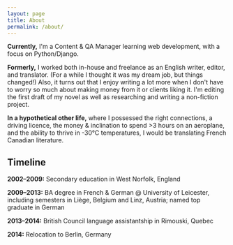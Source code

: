 ```yaml
---
layout: page
title: About
permalink: /about/
---
```


**Currently,** I'm a Content & QA Manager learning web development, with a focus on Python/Django.

**Formerly,** I worked both in-house and freelance as an English writer, editor, and translator. (For a while I thought it was my dream job, but things changed!) Also, it turns out that I enjoy writing a lot more when I don't have to worry so much about making money from it or clients liking it. I'm editing the first draft of my novel as well as researching and writing a non-fiction project.

**In a hypothetical other life,** where I possessed the right connections, a driving licence, the money & inclination to spend >3 hours on an aeroplane, and the ability to thrive in -30°C temperatures, I would be translating French Canadian literature.

<h2>Timeline</h2>

<strong>2002–2009:</strong> Secondary education in West Norfolk, England

<strong>2009–2013:</strong> BA degree in French & German @ University of Leicester, including semesters in Liège, Belgium and Linz, Austria; named top graduate in German

<strong>2013–2014:</strong> British Council language assistantship in Rimouski, Quebec

<strong>2014:</strong> Relocation to Berlin, Germany
